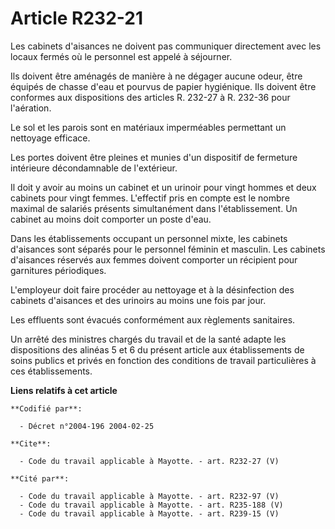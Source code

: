# Article R232-21

Les cabinets d'aisances ne doivent pas communiquer directement avec les locaux fermés où le personnel est appelé à
séjourner. 

Ils doivent être aménagés de manière à ne dégager aucune odeur, être équipés de chasse d'eau et pourvus de papier hygiénique.
Ils doivent être conformes aux dispositions des articles R. 232-27 à R. 232-36 pour l'aération. 

Le sol et les parois sont en matériaux imperméables permettant un nettoyage efficace. 

Les portes doivent être pleines et munies d'un dispositif de fermeture intérieure décondamnable de l'extérieur. 

Il doit y avoir au moins un cabinet et un urinoir pour vingt hommes et deux cabinets pour vingt femmes. L'effectif pris en
compte est le nombre maximal de salariés présents simultanément dans l'établissement. Un cabinet au moins doit comporter un
poste d'eau. 

Dans les établissements occupant un personnel mixte, les cabinets d'aisances sont séparés pour le personnel féminin et
masculin. Les cabinets d'aisances réservés aux femmes doivent comporter un récipient pour garnitures périodiques. 

L'employeur doit faire procéder au nettoyage et à la désinfection des cabinets d'aisances et des urinoirs au moins une fois
par jour. 

Les effluents sont évacués conformément aux règlements sanitaires. 

Un arrêté des ministres chargés du travail et de la santé adapte les dispositions des alinéas 5 et 6 du présent article aux
établissements de soins publics et privés en fonction des conditions de travail particulières à ces établissements.

**Liens relatifs à cet article**

	**Codifié par**:

	  - Décret n°2004-196 2004-02-25

	**Cite**:

	  - Code du travail applicable à Mayotte. - art. R232-27 (V)

	**Cité par**:

	  - Code du travail applicable à Mayotte. - art. R232-97 (V)
	  - Code du travail applicable à Mayotte. - art. R235-188 (V)
	  - Code du travail applicable à Mayotte. - art. R239-15 (V)
